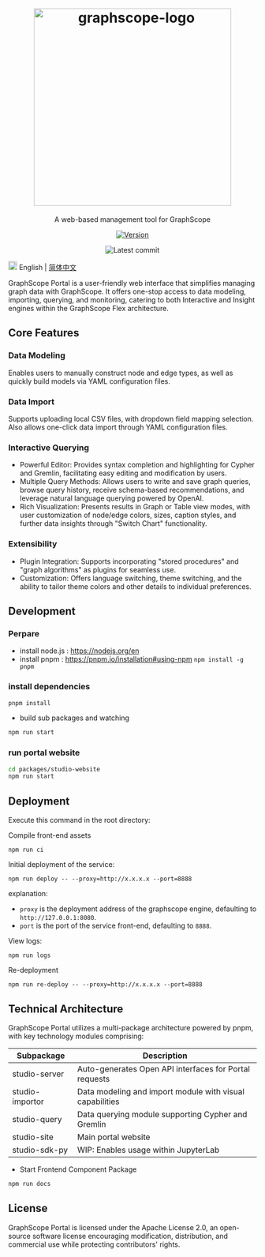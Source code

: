 <h1 align="center">
    <img src="https://graphscope.io/assets/images/graphscope-logo.svg" width="400" alt="graphscope-logo">
</h1>

<p align="center">
    A web-based management tool for GraphScope
</p>

<div align="center">
  
[![Version](https://badgen.net/npm/v/@graphscope/studio-query)](https://www.npmjs.com/@graphscope/studio-query)
 
![Latest commit](https://badgen.net/github/last-commit/graphscope/portal)
  
</div>

<img src="https://gw.alipayobjects.com/zos/antfincdn/R8sN%24GNdh6/language.svg" width="18"> English | [简体中文](./README.zh-CN.md)

GraphScope Portal is a user-friendly web interface that simplifies managing graph data with GraphScope. It offers one-stop access to data modeling, importing, querying, and monitoring, catering to both Interactive and Insight engines within the GraphScope Flex architecture.

## Core Features

### Data Modeling

Enables users to manually construct node and edge types, as well as quickly build models via YAML configuration files.

### Data Import

Supports uploading local CSV files, with dropdown field mapping selection. Also allows one-click data import through YAML configuration files.

### Interactive Querying

- Powerful Editor: Provides syntax completion and highlighting for Cypher and Gremlin, facilitating easy editing and modification by users.
- Multiple Query Methods: Allows users to write and save graph queries, browse query history, receive schema-based recommendations, and leverage natural language querying powered by OpenAI.
- Rich Visualization: Presents results in Graph or Table view modes, with user customization of node/edge colors, sizes, caption styles, and further data insights through "Switch Chart" functionality.

### Extensibility

- Plugin Integration: Supports incorporating "stored procedures" and "graph algorithms" as plugins for seamless use.
- Customization: Offers language switching, theme switching, and the ability to tailor theme colors and other details to individual preferences.

## Development

### Perpare

- install node.js : https://nodejs.org/en
- install pnpm : https://pnpm.io/installation#using-npm `npm install -g pnpm`

### install dependencies

```bash
pnpm install
```

- build sub packages and watching

```bash
npm run start

```

### run portal website

```bash
cd packages/studio-website
npm run start
```

## Deployment

Execute this command in the root directory:

Compile front-end assets

`npm run ci`

Initial deployment of the service:

`npm run deploy -- --proxy=http://x.x.x.x --port=8888`

explanation:

- `proxy` is the deployment address of the graphscope engine, defaulting to `http://127.0.0.1:8080`.
- `port` is the port of the service front-end, defaulting to `8888`.

View logs:

`npm run logs`

Re-deployment

`npm run re-deploy -- --proxy=http://x.x.x.x --port=8888`

## Technical Architecture

GraphScope Portal utilizes a multi-package architecture powered by pnpm, with key technology modules comprising:

| Subpackage      | Description                                              |
| --------------- | -------------------------------------------------------- |
| studio-server   | Auto-generates Open API interfaces for Portal requests   |
| studio-importor | Data modeling and import module with visual capabilities |
| studio-query    | Data querying module supporting Cypher and Gremlin       |
| studio-site     | Main portal website                                      |
| studio-sdk-py   | WIP: Enables usage within JupyterLab                     |

- Start Frontend Component Package

```bash
npm run docs
```

## License

GraphScope Portal is licensed under the Apache License 2.0, an open-source software license encouraging modification, distribution, and commercial use while protecting contributors' rights.
